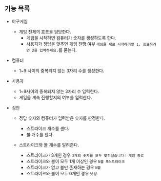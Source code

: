 ## 기능 목록
- 야구게임
  - 게임 전체의 흐름을 담당한다.
    - 게임을 시작하면 컴퓨터가 숫자를 생성하도록 한다.
    - 사용자가 정답을 맞추면 게임 진행 여부 `게임을 새로 시작하려면 1, 종료하려면 2를 입력하세요.`를 묻는다.

- 컴퓨터
  - 1~9 사이의 중복되지 않는 3자리 수를 생성한다.
  
- 사용자
  - 1~9사이의 중복되지 않는 3자리 수 입력한다.
  - 게임을 계속 진행할지의 여부를 입력한다. 
  
- 심판
  - 정답 숫자와 컴퓨터가 입력받은 숫자를 판정한다.
    - 스트라이크 개수를 센다.
    - 볼 개수를 센다.
  
  - 스트라이크와 볼 개수를 알려준다.
    - 스트라이크가 3개인 경우 `3개의 숫자를 모두 맞히셨습니다! 게임 종료`
    - 스트라이크와 볼이 모두 1개 이상인 경우 `N볼 M스트라이크`
    - 스트라이크가 없고 볼만 존재하는 경우 `N볼`
    - 스트라이크와 볼이 모두 0개인 경우 `낫싱`